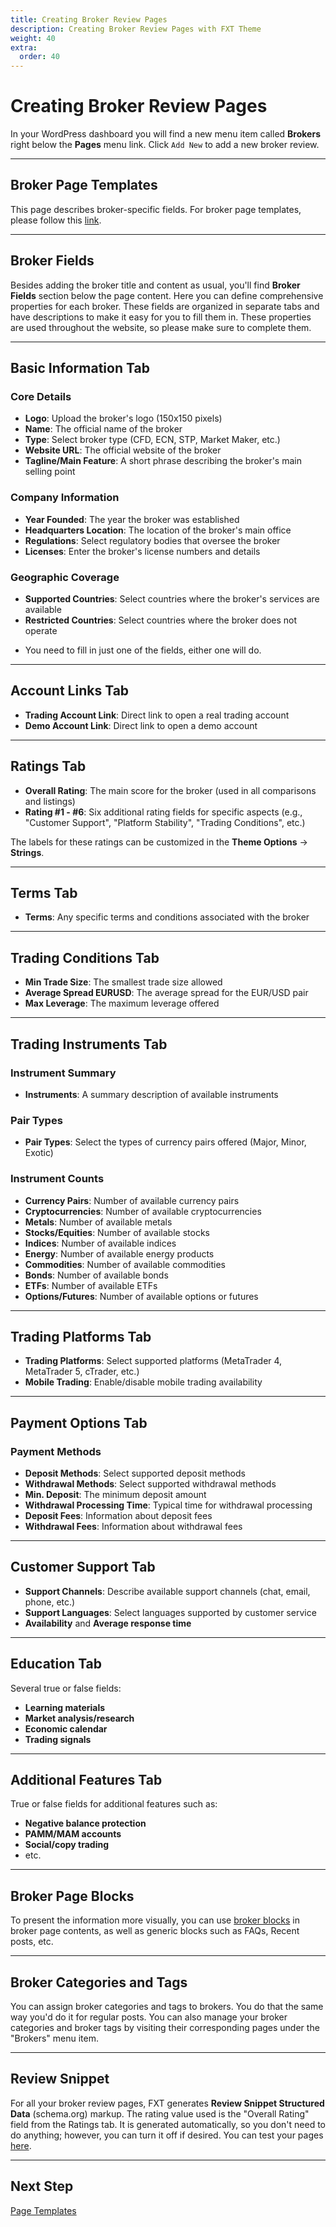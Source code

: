 ```yaml
---
title: Creating Broker Review Pages
description: Creating Broker Review Pages with FXT Theme
weight: 40
extra:
  order: 40
---
```


# Creating Broker Review Pages

In your WordPress dashboard you will find a new menu item called **Brokers** right below the **Pages** menu link. Click `Add New` to add a new broker review.

---

## Broker Page Templates

This page describes broker-specific fields. For broker page templates, please follow this [link](/docs/fxt/broker-page-templates/).

---

## Broker Fields

Besides adding the broker title and content as usual, you'll find **Broker Fields** section below the page content. Here you can define comprehensive properties for each broker. These fields are organized in separate tabs and have descriptions to make it easy for you to fill them in. These properties are used throughout the website, so please make sure to complete them.

---

## Basic Information Tab

### Core Details

- **Logo**: Upload the broker's logo (150x150 pixels)
- **Name**: The official name of the broker
- **Type**: Select broker type (CFD, ECN, STP, Market Maker, etc.)
- **Website URL**: The official website of the broker
- **Tagline/Main Feature**: A short phrase describing the broker's main selling point

### Company Information

- **Year Founded**: The year the broker was established
- **Headquarters Location**: The location of the broker's main office
- **Regulations**: Select regulatory bodies that oversee the broker
- **Licenses**: Enter the broker's license numbers and details

### Geographic Coverage

- **Supported Countries**: Select countries where the broker's services are available
- **Restricted Countries**: Select countries where the broker does not operate

* You need to fill in just one of the fields, either one will do.

---

## Account Links Tab

- **Trading Account Link**: Direct link to open a real trading account
- **Demo Account Link**: Direct link to open a demo account

---

## Ratings Tab

- **Overall Rating**: The main score for the broker (used in all comparisons and listings)
- **Rating #1 - #6**: Six additional rating fields for specific aspects (e.g., "Customer Support", "Platform Stability", "Trading Conditions", etc.)

The labels for these ratings can be customized in the **Theme Options** -> **Strings**.

---

## Terms Tab

- **Terms**: Any specific terms and conditions associated with the broker

---

## Trading Conditions Tab

- **Min Trade Size**: The smallest trade size allowed
- **Average Spread EURUSD**: The average spread for the EUR/USD pair
- **Max Leverage**: The maximum leverage offered

---

## Trading Instruments Tab

### Instrument Summary

- **Instruments**: A summary description of available instruments

### Pair Types

- **Pair Types**: Select the types of currency pairs offered (Major, Minor, Exotic)

### Instrument Counts

- **Currency Pairs**: Number of available currency pairs
- **Cryptocurrencies**: Number of available cryptocurrencies
- **Metals**: Number of available metals
- **Stocks/Equities**: Number of available stocks
- **Indices**: Number of available indices
- **Energy**: Number of available energy products
- **Commodities**: Number of available commodities
- **Bonds**: Number of available bonds
- **ETFs**: Number of available ETFs
- **Options/Futures**: Number of available options or futures

---

## Trading Platforms Tab

- **Trading Platforms**: Select supported platforms (MetaTrader 4, MetaTrader 5, cTrader, etc.)
- **Mobile Trading**: Enable/disable mobile trading availability

---

## Payment Options Tab

### Payment Methods

- **Deposit Methods**: Select supported deposit methods
- **Withdrawal Methods**: Select supported withdrawal methods
- **Min. Deposit**: The minimum deposit amount
- **Withdrawal Processing Time**: Typical time for withdrawal processing
- **Deposit Fees**: Information about deposit fees
- **Withdrawal Fees**: Information about withdrawal fees

---

## Customer Support Tab

- **Support Channels**: Describe available support channels (chat, email, phone, etc.)
- **Support Languages**: Select languages supported by customer service
- **Availability** and **Average response time**

---

## Education Tab

Several true or false fields:

- **Learning materials**
- **Market analysis/research**
- **Economic calendar**
- **Trading signals**

---

## Additional Features Tab

True or false fields for additional features such as:

- **Negative balance protection**
- **PAMM/MAM accounts**
- **Social/copy trading**
- etc.

---

## Broker Page Blocks

To present the information more visually, you can use [broker blocks](/docs/fxt/broker-page-blocks/) in broker page contents, as well as generic blocks such as FAQs, Recent posts, etc.

---

## Broker Categories and Tags

You can assign broker categories and tags to brokers. You do that the same way you'd do it for regular posts. You can also manage your broker categories and broker tags by visiting their corresponding pages under the "Brokers" menu item.

---

## Review Snippet

For all your broker review pages, FXT generates **Review Snippet Structured Data** (schema.org) markup. The rating value used is the "Overall Rating" field from the Ratings tab. It is generated automatically, so you don't need to do anything; however, you can turn it off if desired. You can test your pages [here](https://search.google.com/structured-data/testing-tool).

---

## Next Step

[Page Templates](/docs/fxt/broker-page-templates/)
